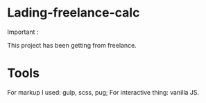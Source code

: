 # Lading-freelance-calc
Important :

This project has been getting from freelance. 

# Tools

For markup I used: gulp, scss, pug;
For interactive thing: vanilla JS. 
